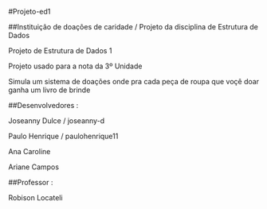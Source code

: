 #Projeto-ed1

##Instituição de doações de caridade / Projeto da disciplina de Estrutura de Dados 

Projeto de Estrutura de Dados 1

Projeto usado para a nota da 3º Unidade 

Simula um sistema de doações onde pra cada peça de roupa que voçê doar ganha um livro de brinde

##Desenvolvedores :

Joseanny Dulce / joseanny-d

Paulo Henrique / paulohenrique11

Ana Caroline 

Ariane Campos 

##Professor :

Robison Locateli
